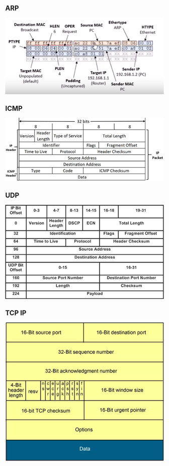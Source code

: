 

## ARP
![image info](./net/Image/frame.png)

## ICMP
![image info](./net/Image/icmp_frame.png)

## UDP
![image info](./net/Image/udp_frame.png)

## TCP IP
![image info](./tcp/Image/tcp_ip_frame.png)

